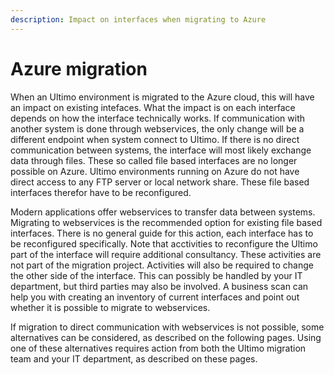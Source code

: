 ```yaml
---
description: Impact on interfaces when migrating to Azure
---
```


# Azure migration

When an Ultimo environment is migrated to the Azure cloud, this will have an impact on existing intefaces. What the impact is on each interface depends on how the interface technically works. If communication with another system is done through webservices, the only change will be a different endpoint when system connect to Ultimo. If there is no direct communication between systems, the interface will most likely exchange data through files. These so called file based interfaces are no longer possible on Azure. Ultimo environments running on Azure do not have direct access to any FTP server or local network share. These file based interfaces therefor have to be reconfigured.

Modern applications offer webservices to transfer data between systems. Migrating to webservices is the recommended option for existing file based interfaces. There is no general guide for this action, each interface has to be reconfigured specifically. Note that acctivities to reconfigure the Ultimo part of the interface will require additional consultancy. These activities are not part of the migration project. Activities will also be required to change the other side of the interface. This can possibly be handled by your IT department, but third parties may also be involved. A business scan can help you with creating an inventory of current interfaces and point out whether it is possible to migrate to webservices.

If migration to direct communication with webservices is not possible, some alternatives can be considered, as described on the following pages. Using one of these alternatives requires action from both the Ultimo migration team and your IT department, as described on these pages.

